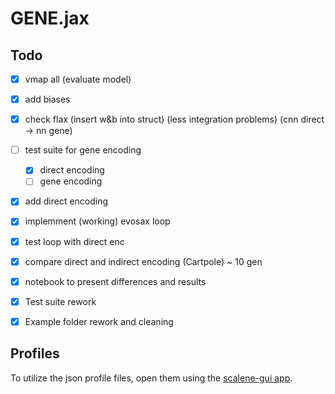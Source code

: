 # GENE.jax

## Todo

- [x] vmap all (evaluate model)
- [x] add biases
- [x] check flax (insert w&b into struct) (less integration problems) (cnn direct -> nn gene)
- [ ] test suite for gene encoding
    - [x] direct encoding
    - [ ] gene encoding
- [x] add direct encoding
- [x] implemment (working) evosax loop
- [x] test loop with direct enc
- [x] compare direct and indirect encoding (Cartpole) ~ 10 gen
- [x] notebook to present differences and results
- [x] Test suite rework
- [x] Example folder rework and cleaning


## Profiles
To utilize the json profile files, open them using the [scalene-gui app](https://plasma-umass.org/scalene-gui/).